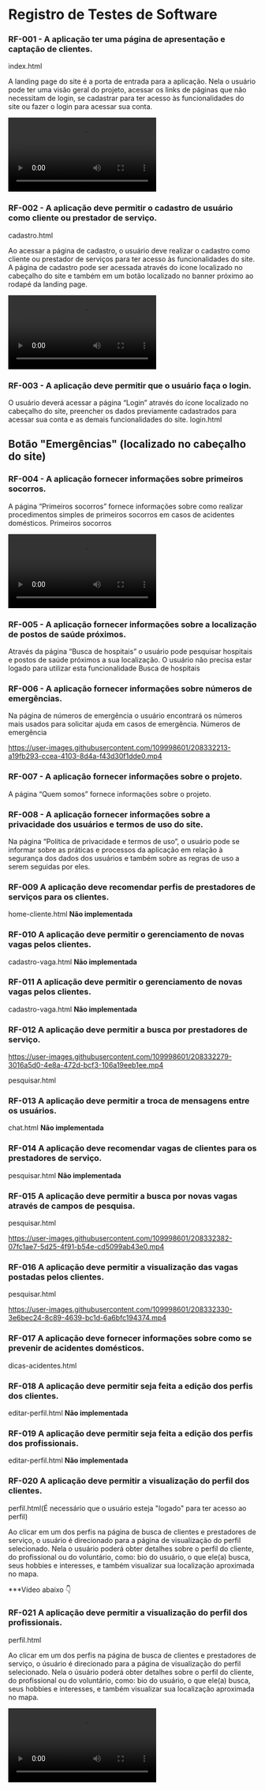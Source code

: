 # Registro de Testes de Software

### RF-001 - A aplicação ter uma página de apresentação e captação de clientes. 

index.html

A landing page do site é a porta de entrada para a aplicação. Nela o usuário pode ter uma visão geral do projeto, acessar os links de páginas que não necessitam de login, se cadastrar para ter acesso às funcionalidades do site ou fazer o login para acessar sua conta.  

![landing](https://github.com/ICEI-PUC-Minas-PMV-SI/pmv-si-2022-2-e1-proj-web-t3-conexao-melhor-idade/blob/main/src/landing.mp4)

###  RF-002 - A aplicação deve permitir o cadastro de usuário como cliente ou prestador de serviço.

cadastro.html

Ao acessar a página de cadastro, o usuário deve realizar o cadastro como cliente ou prestador de serviços para ter acesso às funcionalidades do site. A página de cadastro pode ser acessada através do ícone localizado no cabeçalho do site e também em um botão localizado no banner próximo ao rodapé da landing page. 

![cadastro](https://github.com/ICEI-PUC-Minas-PMV-SI/pmv-si-2022-2-e1-proj-web-t3-conexao-melhor-idade/blob/main/src/cadastro.mp4)
		
### RF-003 - A aplicação deve permitir que o usuário faça o login. 

O usuário deverá acessar a página “Login” através do ícone localizado no cabeçalho do site, preencher os dados previamente cadastrados para acessar sua conta e as demais funcionalidades do site.
	login.html	

## Botão "Emergências" (localizado no cabeçalho do site)

### RF-004 - A aplicação fornecer informações sobre primeiros socorros.	

A página “Primeiros socorros” fornece informações sobre como realizar procedimentos simples de primeiros socorros em casos de acidentes domésticos.	Primeiros socorros	

![ps](https://github.com/ICEI-PUC-Minas-PMV-SI/pmv-si-2022-2-e1-proj-web-t3-conexao-melhor-idade/blob/main/src/ps.mp4)

### RF-005 - A aplicação fornecer informações sobre a localização de postos de saúde próximos.	

Através da página “Busca de hospitais” o usuário pode pesquisar hospitais e postos de saúde próximos a sua localização. O usuário não precisa estar logado para utilizar esta funcionalidade 	Busca de hospitais

### RF-006 - A aplicação fornecer informações sobre números de emergências.

Na página de números de emergência o usuário encontrará os números mais usados para solicitar ajuda em casos de emergência. Números de emergência


https://user-images.githubusercontent.com/109998601/208332213-a19fb293-ccea-4103-8d4a-f43d30f1dde0.mp4


### RF-007 - A aplicação fornecer informações sobre o projeto.

A página “Quem somos” fornece informações sobre o projeto.

### RF-008 - A aplicação fornecer informações sobre a privacidade dos usuários e termos de uso do site.

Na página “Política de privacidade e termos de uso”, o usuário pode se informar sobre as práticas e processos da aplicação em relação à segurança dos dados dos usuários e também sobre as regras de uso a serem seguidas por eles.

### RF-009 A aplicação deve recomendar perfis de prestadores de serviços para os clientes.	

home-cliente.html  **Não implementada** 

### RF-010 A aplicação deve permitir o gerenciamento de novas vagas pelos clientes.

cadastro-vaga.html  **Não implementada** 	

### RF-011 A aplicação deve permitir o gerenciamento de novas vagas pelos clientes.

cadastro-vaga.html  **Não implementada** 

### RF-012 A aplicação deve permitir a busca por prestadores de serviço.	


https://user-images.githubusercontent.com/109998601/208332279-3016a5d0-4e8a-472d-bcf3-106a19eeb1ee.mp4


pesquisar.html	

### RF-013 A aplicação deve permitir a troca de mensagens entre os usuários.	

chat.html **Não implementada** 

### RF-014 A aplicação deve recomendar vagas de clientes para os prestadores de serviço.	

pesquisar.html	**Não implementada** 

###  RF-015 A aplicação deve permitir a busca por novas vagas através de campos de pesquisa.	

pesquisar.html	


https://user-images.githubusercontent.com/109998601/208332382-07fc1ae7-5d25-4f91-b54e-cd5099ab43e0.mp4


###  RF-016 A aplicação deve permitir a visualização das vagas postadas pelos clientes.	

pesquisar.html 

https://user-images.githubusercontent.com/109998601/208332330-3e6bec24-8c89-4639-bc1d-6a6bfc194374.mp4



### RF-017 A aplicação deve fornecer informações sobre como se prevenir de acidentes domésticos.  	

dicas-acidentes.html	

### RF-018 A aplicação deve permitir seja feita a edição dos perfis dos clientes.	

editar-perfil.html **Não implementada** 

### RF-019 A aplicação deve permitir seja feita a edição dos perfis dos profissionais.	

editar-perfil.html **Não implementada** 
	
### RF-020 A aplicação deve permitir a visualização do perfil dos clientes.	

perfil.html(É necessário que o usuário esteja "logado" para ter acesso ao perfil)

Ao clicar em um dos perfis na página  de busca de clientes e prestadores de serviço, o usuário é direcionado para a página de visualização do perfil selecionado. Nela o usuário poderá obter detalhes sobre o perfil do cliente, do profissional ou do voluntário, como: bio do usuário, o que ele(a)  busca, seus hobbies e interesses, e também visualizar sua localização aproximada no mapa. 	

***Vídeo abaixo 👇

### RF-021	A aplicação deve permitir a visualização do perfil dos profissionais.	

perfil.html	 

Ao clicar em um dos perfis na página  de busca de clientes e prestadores de serviço, o úsuário é direcionado para a página de visualização do perfil selecionado. Nela o úsuário poderá obter detalhes sobre o perfil do cliente, do profissional ou do voluntário, como: bio do usuário, o que ele(a)  busca, seus hobbies e interesses, e também visualizar sua localização aproximada no mapa. 

![perfil](https://github.com/ICEI-PUC-Minas-PMV-SI/pmv-si-2022-2-e1-proj-web-t3-conexao-melhor-idade/blob/main/src/perfil.mp4)
